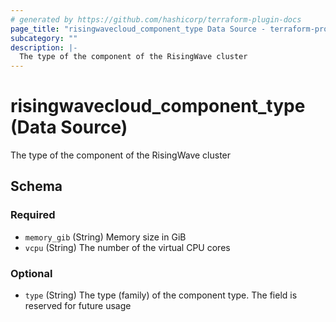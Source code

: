 ```yaml
---
# generated by https://github.com/hashicorp/terraform-plugin-docs
page_title: "risingwavecloud_component_type Data Source - terraform-provider-risingwavecloud"
subcategory: ""
description: |-
  The type of the component of the RisingWave cluster
---
```


# risingwavecloud_component_type (Data Source)

The type of the component of the RisingWave cluster



<!-- schema generated by tfplugindocs -->
## Schema

### Required

- `memory_gib` (String) Memory size in GiB
- `vcpu` (String) The number of the virtual CPU cores

### Optional

- `type` (String) The type (family) of the component type. The field is reserved for future usage
